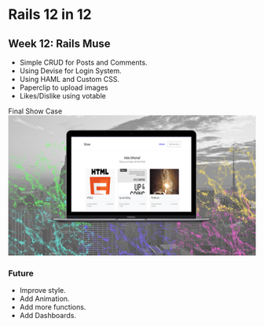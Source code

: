 # Rails 12 in 12
## Week 12: Rails Muse

- Simple CRUD for Posts and Comments.
- Using Devise for Login System.
- Using HAML and Custom CSS.
- Paperclip to upload images
- Likes/Dislike using votable


Final Show Case
![VIEW](https://github.com/MAshrafM/Rails_12_in_12/blob/master/r12_Muse/show.jpg)

### Future
- Improve style.
- Add Animation.
- Add more functions.
- Add Dashboards.
